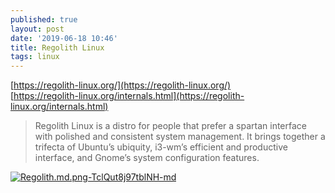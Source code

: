```yaml
---
published: true
layout: post
date: '2019-06-18 10:46'
title: Regolith Linux
tags: linux 
---
```

[https://regolith-linux.org/](https://regolith-linux.org/)  
[https://regolith-linux.org/internals.html](https://regolith-linux.org/internals.html)

> Regolith Linux is a distro for people that prefer a spartan interface with polished and consistent system management. It brings together a trifecta of Ubuntu’s ubiquity, i3-wm’s efficient and productive interface, and Gnome’s system configuration features.

[![Regolith.md.png-TclQut8j97tblNH-md](https://i.imgur.com/Vyy0lvBl.png)](https://i.imgur.com/Vyy0lvB.png)
